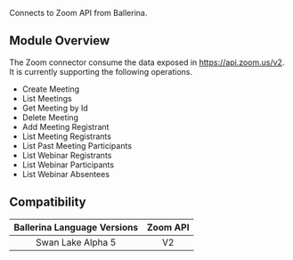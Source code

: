 Connects to Zoom API from Ballerina.

## Module Overview

The Zoom connector consume the data exposed in https://api.zoom.us/v2. It is currently supporting the following operations.

- Create Meeting
- List Meetings
- Get Meeting by Id
- Delete Meeting
- Add Meeting Registrant
- List Meeting Registrants
- List Past Meeting Participants
- List Webinar Registrants
- List Webinar Participants
- List Webinar Absentees

## Compatibility

| Ballerina Language Versions  | Zoom API          |
|:----------------------------:|:-----------------:|
|  Swan Lake Alpha 5           |   V2              |
